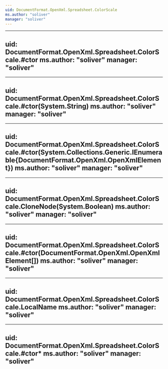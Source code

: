 ```yaml
---
uid: DocumentFormat.OpenXml.Spreadsheet.ColorScale
ms.author: "soliver"
manager: "soliver"
---
```


---
uid: DocumentFormat.OpenXml.Spreadsheet.ColorScale.#ctor
ms.author: "soliver"
manager: "soliver"
---

---
uid: DocumentFormat.OpenXml.Spreadsheet.ColorScale.#ctor(System.String)
ms.author: "soliver"
manager: "soliver"
---

---
uid: DocumentFormat.OpenXml.Spreadsheet.ColorScale.#ctor(System.Collections.Generic.IEnumerable{DocumentFormat.OpenXml.OpenXmlElement})
ms.author: "soliver"
manager: "soliver"
---

---
uid: DocumentFormat.OpenXml.Spreadsheet.ColorScale.CloneNode(System.Boolean)
ms.author: "soliver"
manager: "soliver"
---

---
uid: DocumentFormat.OpenXml.Spreadsheet.ColorScale.#ctor(DocumentFormat.OpenXml.OpenXmlElement[])
ms.author: "soliver"
manager: "soliver"
---

---
uid: DocumentFormat.OpenXml.Spreadsheet.ColorScale.LocalName
ms.author: "soliver"
manager: "soliver"
---

---
uid: DocumentFormat.OpenXml.Spreadsheet.ColorScale.#ctor*
ms.author: "soliver"
manager: "soliver"
---
